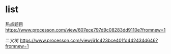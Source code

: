 # list
热点题目  
https://www.processon.com/view/607ece797d9c08283dd9110e?fromnew=1

二叉树
https://www.processon.com/view/61c423bce401fd442434d646?fromnew=1

